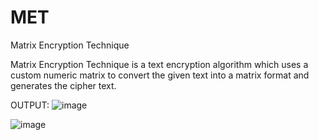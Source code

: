 # MET
Matrix Encryption Technique

Matrix Encryption Technique is a text encryption algorithm which uses a custom numeric matrix to convert the given text into a
matrix format and generates the cipher text.

OUTPUT:
![image](https://user-images.githubusercontent.com/99265509/160127244-861240c9-fc97-48d5-8143-2bba5a3cb0ed.png)

![image](https://user-images.githubusercontent.com/99265509/160127286-c48e7dc1-fc8b-452e-a4ea-c14fdad1d74b.png)

